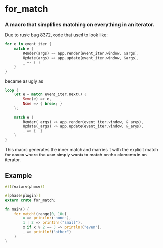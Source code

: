 # for_match

### A macro that simplifies matching on everything in an iterator.

Due to rustc bug [8372](https://github.com/rust-lang/rust/issues/8372),
code that used to look like:

```rust
for e in event_iter {
    match e {
        Render(args) => app.render(event_iter.window, &args),
        Update(args) => app.update(event_iter.window, &args),
        _ => { }
    }
}
```

became as ugly as

```rust
loop {
    let e = match event_iter.next() {
        Some(e) => e,
        None => { break; }
    };

    match e {
        Render(_args) => app.render(event_iter.window, &_args),
        Update(_args) => app.update(event_iter.window, &_args),
        _ => {  }
    }
}
```

This macro generates the inner match and marries it with the explicit match
for cases where the user simply wants to match on the elements in an iterator.

## Example
```rust
#![feature(phase)]

#[phase(plugin)]
extern crate for_match;

fn main() {
    for_match!(range(0, 10u)
        0 => println!("none"),
        1 | 2 => println!("small"),
        x if x % 2 == 0 => println!("even"),
        _ => println!("other")
    )
}

```

